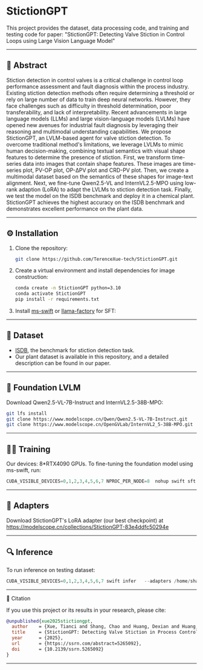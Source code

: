 # StictionGPT

This project provides the dataset, data processing code, and training and testing code for paper: "StictionGPT: Detecting Valve Stiction in Control Loops using Large Vision Language Model"

---

## 📌 Abstract

Stiction detection in control valves is a critical challenge in control loop performance assessment and fault diagnosis within the process industry. Existing stiction detection methods often require determining a threshold or rely on large number of data to train deep neural networks. However, they face challenges such as difficulty in threshold determination, poor transferability, and lack of interpretability. Recent advancements in large language models (LLMs) and large vision-language models (LVLMs) have opened new avenues for industrial fault diagnosis by leveraging their reasoning and multimodal understanding capabilities. We propose StictionGPT, an LVLM-based agent for valve stiction detection. To overcome traditional method's limitations, we  leverage LVLMs to mimic human decision-making, combining textual semantics with visual shape features to determine the presence of stiction.  First, we transform time-series data into images that contain shape features. These images are time-series plot, PV-OP plot, OP-ΔPV plot and CRD-PV plot. Then, we create a multimodal dataset based on the semantics of these shapes for image-text alignment. Next, we fine-tune Qwen2.5-VL and InternVL2.5-MPO using low-rank adaption (LoRA) to adapt the LVLMs to stiction detection task. Finally, we test the model on the ISDB benchmark and deploy it in a chemical plant. StictionGPT achieves the highest accuracy on the ISDB benchmark and demonstrates excellent performance on the plant data.

---

## ⚙️ Installation

1. Clone the repository:

   ```bash
   git clone https://github.com/TerenceXue-tech/StictionGPT.git
   ```

2. Create a virtual environment and install dependencies for image construction:

   ```bash
   conda create -n StictionGPT python=3.10
   conda activate StictionGPT
   pip install -r requirements.txt
   ```

3. Install [ms-swift](https://github.com/modelscope/ms-swift) or [llama-factory](https://github.com/hiyouga/LLaMA-Factory) for SFT:

---

## 📂 Dataset

- [ISDB](https://sites.ualberta.ca/~bhuang/ISDB.zip), the benchmark for stiction detection task.
- Our plant dataset is available in this repository, and a detailed description can be found in our paper.

---

## 🧠 Foundation LVLM

Download Qwen2.5-VL-7B-Instruct and InternVL2.5-38B-MPO:

   ```bash
   git lfs install
   git clone https://www.modelscope.cn/Qwen/Qwen2.5-VL-7B-Instruct.git
   git clone https://www.modelscope.cn/OpenGVLab/InternVL2_5-38B-MPO.git
   ```

---



## 🏋️‍♂️ Training

Our devices: 8*RTX4090 GPUs. To fine-tuning the foundation model using ms-swift, run:

```python
CUDA_VISIBLE_DEVICES=0,1,2,3,4,5,6,7 NPROC_PER_NODE=8  nohup swift sft --torch_dtype 'bfloat16' --model '/home/shangchao/XTC/LLMs/InternVL2_5-38B-MPO' --model_type 'internvl2_5' --template 'internvl2_5' --dataset '/home/shangchao/XTC/LLaMA-Factory/data/stiction_loop.json' '/home/shangchao/XTC/LLaMA-Factory/data/stiction_loop_aug.json' '/home/shangchao/XTC/LLaMA-Factory/data/stiction_S_nonquantify2.json' '/home/shangchao/XTC/LLaMA-Factory/data/stiction_S_aug_nonquantify2.json' --max_length '1024' --init_weights 'True' --learning_rate '1e-4' --num_train_epochs '150.0' --attn_impl 'flash_attn' --gradient_accumulation_steps '8' --eval_steps '500' --output_dir 'output' --report_to 'tensorboard'  --deepspeed zero3  --add_version False --output_dir /home/shangchao/XTC/ms-swift/output/v14-20250311-104348 --logging_dir /home/shangchao/XTC/ms-swift/output/v14-20250311-104348/runs --ignore_args_error True > /home/shangchao/XTC/ms-swift/output/v14-20250311-104348/runs/run.log
```


---

## 🧱 Adapters

Download StictionGPT's LoRA adapter (our best checkpoint) at https://modelscope.cn/collections/StictionGPT-83e4ddfc50294e

---

## 🔍 Inference

To run inference on testing dataset:

```python
CUDA_VISIBLE_DEVICES=0,1,2,3,4,5,6,7 swift infer   --adapters /home/shangchao/XTC/ms-swift/output/internvl2.5-38B-t-best/checkpoint-200    --infer_backend pt    --temperature 0.5   --max_new_tokens 2048    --val_dataset /home/shangchao/XTC/plant_data/pre-stiction_t_plant_test.json   --max_batch_size 1 
```
---

📄 Citation

If you use this project or its results in your research, please cite:

```bibtex
@unpublished{xue2025stictiongpt,
  author    = {Xue, Tianci and Shang, Chao and Huang, Dexian and Huang, Biao},
  title     = {StictionGPT: Detecting Valve Stiction in Process Control Loops Using Large Vision Language Model},
  year      = {2025},
  url       = {https://ssrn.com/abstract=5265092},
  doi       = {10.2139/ssrn.5265092}
}

```

---

